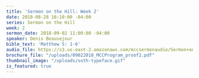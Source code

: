 ```yaml
---
title: 'Sermon on the Hill: Week 2'
date: 2018-08-28 16:10:00 -04:00
series: Sermon on the Hill
week: 2
sermon_date: 2018-09-02 11:00:00 -04:00
speaker: Denis Beausejour
bible_text: 'Matthew 5: 1-6'
audio_file: https://s3.us-east-2.amazonaws.com/mccsermonaudio/Sermon+on+the+Hill_+Week+2.lite.mp3
brochure_file: "/uploads/09022018_MCCProgram_proof2.pdf"
thumbnail_image: "/uploads/soth-typeface.gif"
is_featured: true
---
```



